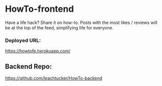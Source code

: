 # HowTo-frontend
Have a life hack? Share it on how-to. Posts with the most likes / reviews will be at the top of the feed, simplifying life for everyone.

### Deployed URL:
https://howtofe.herokuapp.com/

## Backend Repo:
https://github.com/leachtucker/HowTo-backend
